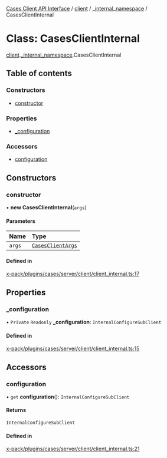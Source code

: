 [Cases Client API Interface](../README.md) / [client](../modules/client.md) / [\_internal\_namespace](../modules/client._internal_namespace.md) / CasesClientInternal

# Class: CasesClientInternal

[client](../modules/client.md).[_internal_namespace](../modules/client._internal_namespace.md).CasesClientInternal

## Table of contents

### Constructors

- [constructor](client._internal_namespace.CasesClientInternal.md#constructor)

### Properties

- [\_configuration](client._internal_namespace.CasesClientInternal.md#_configuration)

### Accessors

- [configuration](client._internal_namespace.CasesClientInternal.md#configuration)

## Constructors

### constructor

• **new CasesClientInternal**(`args`)

#### Parameters

| Name | Type |
| :------ | :------ |
| `args` | [`CasesClientArgs`](../interfaces/client._internal_namespace.CasesClientArgs.md) |

#### Defined in

[x-pack/plugins/cases/server/client/client_internal.ts:17](https://github.com/elastic/kibana/blob/c427bf270ae/x-pack/plugins/cases/server/client/client_internal.ts#L17)

## Properties

### \_configuration

• `Private` `Readonly` **\_configuration**: `InternalConfigureSubClient`

#### Defined in

[x-pack/plugins/cases/server/client/client_internal.ts:15](https://github.com/elastic/kibana/blob/c427bf270ae/x-pack/plugins/cases/server/client/client_internal.ts#L15)

## Accessors

### configuration

• `get` **configuration**(): `InternalConfigureSubClient`

#### Returns

`InternalConfigureSubClient`

#### Defined in

[x-pack/plugins/cases/server/client/client_internal.ts:21](https://github.com/elastic/kibana/blob/c427bf270ae/x-pack/plugins/cases/server/client/client_internal.ts#L21)
